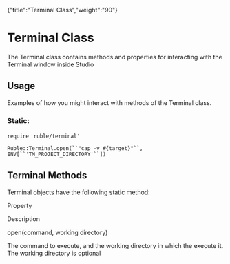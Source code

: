 {"title":"Terminal Class","weight":"90"} 

# Terminal Class

The Terminal class contains methods and properties for interacting with the Terminal window inside Studio

## Usage

Examples of how you might interact with methods of the Terminal class.

### Static:

`require` `'ruble/terminal'`

`Ruble::Terminal.open(``"cap -v #{target}"``, ENV[``'TM_PROJECT_DIRECTORY'``])`

## Terminal Methods

Terminal objects have the following static method:

Property

Description

open(command, working directory)

The command to execute, and the working directory in which the execute it. The working directory is optional